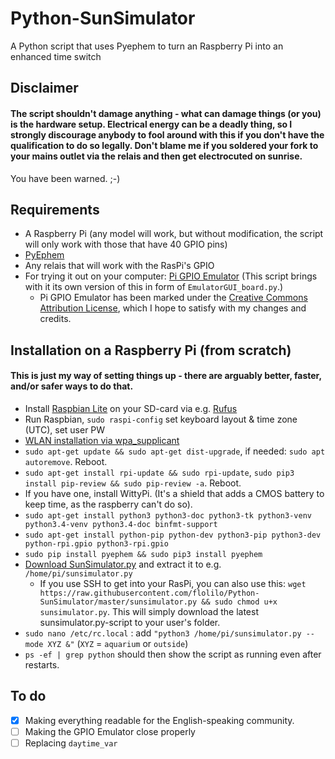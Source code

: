 # Python-SunSimulator
A Python script that uses Pyephem to turn an Raspberry Pi into an enhanced time switch

## Disclaimer
#### The script shouldn't damage anything - what can damage things (or you) is the hardware setup. Electrical energy can be a deadly thing, so I strongly discourage anybody to fool around with this if you don't have the qualification to do so legally. Don't blame me if you soldered your fork to your mains outlet via the relais and then get electrocuted on sunrise.

You have been warned. ;-)

## Requirements
-   A Raspberry Pi (any model will work, but without modification, the script will only work with those that have 40 GPIO pins)
-   [PyEphem](http://rhodesmill.org/pyephem/)
-   Any relais that will work with the RasPi's GPIO
-   For trying it out on your computer: [Pi GPIO Emulator](https://sourceforge.net/projects/pi-gpio-emulator/) (This script brings with it its own version of this in form of `EmulatorGUI_board.py`.)
    -   Pi GPIO Emulator has been marked under the [Creative Commons Attribution License](https://creativecommons.org/licenses/by/4.0/), which I hope to satisfy with my changes and credits.

## Installation on a Raspberry Pi (from scratch)
#### This is just my way of setting things up - there are arguably better, faster, and/or safer ways to do that.
-	Install [Raspbian Lite](https://www.raspberrypi.org/downloads/raspbian/) on your SD-card via e.g. [Rufus](https://rufus.akeo.ie/)
-	Run Raspbian, `sudo raspi-config` set keyboard layout & time zone (UTC), set user PW
-	[WLAN installation via wpa_supplicant](https://www.raspberrypi.org/documentation/configuration/wireless/wireless-cli.md)
-	`sudo apt-get update && sudo apt-get dist-upgrade`, if needed: `sudo apt autoremove`. Reboot.
-	`sudo apt-get install rpi-update && sudo rpi-update`, `sudo pip3 install pip-review && sudo pip-review -a`. Reboot.
-	If you have one, install WittyPi. (It's a shield that adds a CMOS battery to keep time, as the raspberry can't do so).
-	`sudo apt-get install python3 python3-doc python3-tk python3-venv python3.4-venv python3.4-doc binfmt-support`
-	`sudo apt-get install python-pip python-dev python3-pip python3-dev python-rpi.gpio python3-rpi.gpio`
-	`sudo pip install pyephem && sudo pip3 install pyephem`
-   [Download SunSimulator.py](https://github.com/flolilo/Python-SunSimulator/archive/master.zip) and extract it to e.g. `/home/pi/sunsimulator.py`
    - If you use SSH to get into your RasPi, you can also use this: `wget https://raw.githubusercontent.com/flolilo/Python-SunSimulator/master/sunsimulator.py && sudo chmod u+x sunsimulator.py`. This will simply download the latest sunsimulator.py-script to your user's folder.
-	`sudo nano /etc/rc.local` : add `"python3 /home/pi/sunsimulator.py --mode XYZ &"` (`XYZ` = `aquarium` or `outside`)
-   `ps -ef | grep python` should then show the script as running even after restarts.

## To do
- [x] Making everything readable for the English-speaking community.
- [ ] Making the GPIO Emulator close properly
- [ ] Replacing `daytime_var`
